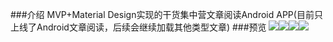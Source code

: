 ###介绍
MVP+Material Design实现的干货集中营文章阅读Android APP(目前只上线了Android文章阅读，后续会继续加载其他类型文章)
###预览
![](http://images.cnblogs.com/cnblogs_com/yeshuwei/837768/o_gank1.png)![](http://images.cnblogs.com/cnblogs_com/yeshuwei/837768/o_gank3.png)![](http://images.cnblogs.com/cnblogs_com/yeshuwei/837768/o_gank_night1.png)![](http://images.cnblogs.com/cnblogs_com/yeshuwei/837768/o_gank_night3.png)
